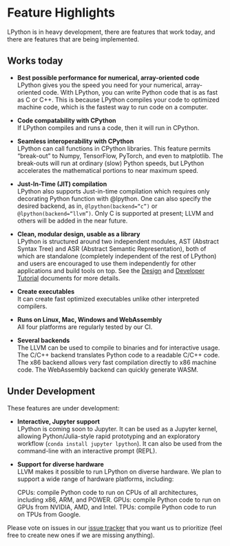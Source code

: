 # Feature Highlights

LPython is in heavy development, there are features that work today, and there are
features that are being implemented.

## Works today

* **Best possible performance for numerical, array-oriented code**  
    LPython gives you the speed you need for your numerical, array-oriented code. With LPython, you can write Python code that is as fast as C or C++. This is because LPython compiles your code to optimized machine code, which is the fastest way to run code on a computer.

* **Code compatability with CPython**  
    If LPython compiles and runs a code, then it will run in CPython.

* **Seamless interoperability with CPython**  
    LPython can call functions in CPython libraries. This feature permits “break-out” to Numpy, TensorFlow, PyTorch, and even to matplotlib. The break-outs will run at ordinary (slow) Python speeds, but LPython accelerates the mathematical portions to near maximum speed.

* **Just-In-Time (JIT) compilation**  
    LPython also supports Just-in-time compilation which requires only decorating Python function with @lpython. One can also specify the desired backend, as in, `@lpython(backend=“c”)` or `@lpython(backend=“llvm”)`. Only C is supported at present; LLVM and others will be added in the near future.

* **Clean, modular design, usable as a library**  
    LPython is structured around two independent modules, AST (Abstract Syntax
    Tree) and ASR (Abstract Semantic Representation), both of which are
    standalone (completely independent of the rest of LPython) and users are
    encouraged to use them independently for other applications and build tools
    on top. See the [Design](https://docs.lfortran.org/design/) and
    [Developer Tutorial](https://docs.lfortran.org/developer_tutorial/) documents for
    more details.

* **Create executables**  
    It can create fast optimized executables unlike other interpreted compilers.

* **Runs on Linux, Mac, Windows and WebAssembly**  
    All four platforms are regularly tested by our CI.

* **Several backends**  
    The LLVM can be used to compile to binaries and for interactive usage. The
    C/C++ backend translates Python code to a readable C/C++ code. The x86 backend
    allows very fast compilation directly to x86 machine code. The WebAssembly
    backend can quickly generate WASM.


## Under Development

These features are under development:

* **Interactive, Jupyter support**  
    LPython is coming soon to Jupyter. It can be used as a Jupyter kernel,
    allowing Python/Julia-style rapid prototyping and an exploratory
    workflow (`conda install jupyter lpython`).
    It can also be used from the command-line with an interactive prompt
    (REPL).

* **Support for diverse hardware**  
    LLVM makes it possible to run LPython on diverse hardware.
    We plan to support a wide range of hardware platforms, including:

    CPUs: compile Python code to run on CPUs of all architectures, including x86, ARM, and POWER.
    GPUs: compile Python code to run on GPUs from NVIDIA, AMD, and Intel.
    TPUs: compile Python code to run on TPUs from Google.

Please vote on issues in our [issue tracker] that you want us to prioritize
(feel free to create new ones if we are missing anything).


[issue tracker]: https://github.com/lcompilers/lpython/issues
